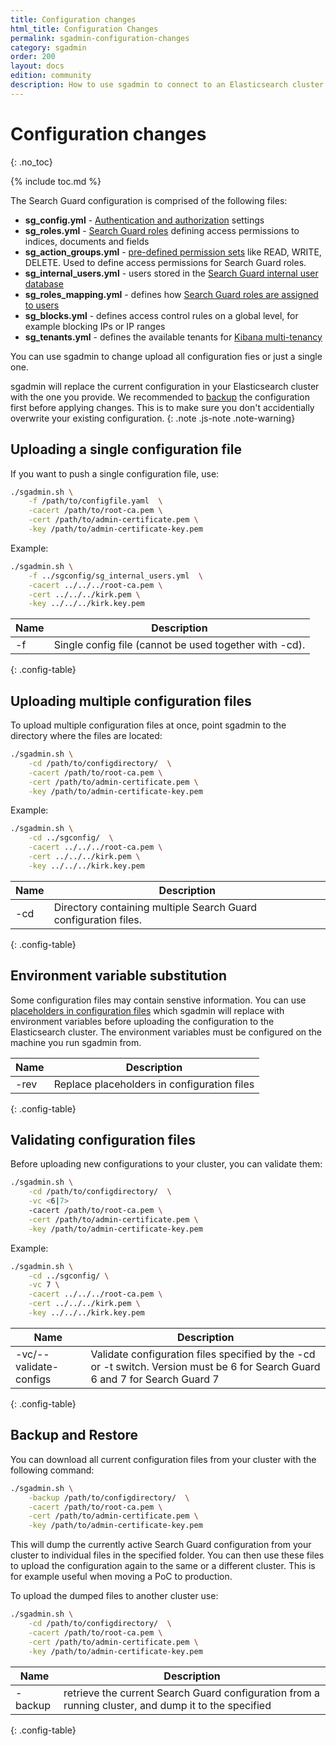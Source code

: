```yaml
---
title: Configuration changes
html_title: Configuration Changes
permalink: sgadmin-configuration-changes
category: sgadmin
order: 200
layout: docs
edition: community
description: How to use sgadmin to connect to an Elasticsearch cluster and upload configuration changes
---
```

<!---
Copyright 2020 floragunn GmbH
-->

# Configuration changes
{: .no_toc}

{% include toc.md %}

The Search Guard configuration is comprised of the following files:

* **sg_config.yml** - [Authentication and authorization](authentication-authorization) settings
* **sg_roles.yml** - [Search Guard roles](roles-permissions) defining access permissions to indices, documents and fields
* **sg_action_groups.yml** - [pre-defined permission sets](action-groups) like READ, WRITE, DELETE. Used to define access permissions for Search Guard roles.
* **sg_internal_users.yml** - users stored in the [Search Guard internal user database](internal-users-database)
* **sg_roles_mapping.yml** - defines how [Search Guard roles are assigned to users](mapping-users-roles)
* **sg_blocks.yml** - defines access control rules on a global level, for example blocking IPs or IP ranges
* **sg_tenants.yml** - defines the available tenants for [Kibana multi-tenancy](kibana-multi-tenancy)

You can use sgadmin to change upload all configuration fies or just a single one.

sgadmin will replace the current configuration in your Elasticsearch cluster with the one you provide. We recommended to [backup](#backup-and-restore) the configuration first before applying changes. This is to make sure you don't accidentially overwrite your existing configuration.
{: .note .js-note .note-warning}

## Uploading a single configuration file

If you want to push a single configuration file, use:

```bash
./sgadmin.sh \
    -f /path/to/configfile.yaml  \
    -cacert /path/to/root-ca.pem \
    -cert /path/to/admin-certificate.pem \
    -key /path/to/admin-certificate-key.pem    
```

Example:

```bash
./sgadmin.sh \
    -f ../sgconfig/sg_internal_users.yml  \
    -cacert ../../../root-ca.pem \
    -cert ../../../kirk.pem \
    -key ../../../kirk.key.pem    
```

| Name | Description |
|---|---|
| -f | Single config file (cannot be used together with -cd).  |
{: .config-table}

## Uploading multiple configuration files

To upload multiple configuration files at once, point sgadmin to the directory where the files are located: 

```bash
./sgadmin.sh \
    -cd /path/to/configdirectory/  \
    -cacert /path/to/root-ca.pem \
    -cert /path/to/admin-certificate.pem \
    -key /path/to/admin-certificate-key.pem    
```

Example:

```bash
./sgadmin.sh \
    -cd ../sgconfig/  \
    -cacert ../../../root-ca.pem \
    -cert ../../../kirk.pem \
    -key ../../../kirk.key.pem    
```

| Name | Description |
|---|---|
| -cd | Directory containing multiple Search Guard configuration files. |
{: .config-table}

## Environment variable substitution

Some configuration files may contain senstive information. You can use [placeholders in configuration files](configuration_environment_variables.md) which sgadmin will replace with environment variables before uploading the configuration to the Elasticsearch cluster. The environment variables must be configured on the machine you run sgadmin from.

| Name | Description |
|---|---|
| -rev | Replace placeholders in configuration files  |
{: .config-table}

## Validating configuration files

Before uploading new configurations to your cluster, you can validate them:

```bash
./sgadmin.sh \
    -cd /path/to/configdirectory/  \
    -vc <6|7>
    -cacert /path/to/root-ca.pem \
    -cert /path/to/admin-certificate.pem \
    -key /path/to/admin-certificate-key.pem    
```

Example:

```bash
./sgadmin.sh \
    -cd ../sgconfig/ \
    -vc 7 \
    -cacert ../../../root-ca.pem \
    -cert ../../../kirk.pem \
    -key ../../../kirk.key.pem    
```

| Name | Description |
|---|---|
| -vc/--validate-configs <version> | Validate configuration files specified by the -cd or -t switch. Version must be 6 for Search Guard 6 and 7 for Search Guard 7|
{: .config-table}

## Backup and Restore

You can download all current configuration files from your cluster with the following command:

```bash
./sgadmin.sh \
    -backup /path/to/configdirectory/  \
    -cacert /path/to/root-ca.pem \
    -cert /path/to/admin-certificate.pem \
    -key /path/to/admin-certificate-key.pem    
```

This will dump the currently active Search Guard configuration from your cluster to individual files in the specified folder. You can then use these files to upload the configuration again to the same or a different cluster. This is for example useful when moving a PoC to production.

To upload the dumped files to another cluster use:

```bash
./sgadmin.sh \
    -cd /path/to/configdirectory/  \
    -cacert /path/to/root-ca.pem \
    -cert /path/to/admin-certificate.pem \
    -key /path/to/admin-certificate-key.pem    
```

| Name | Description |
|---|---|
| -backup <folder> | retrieve the current Search Guard configuration from a running cluster, and dump it to the specified <folder>|
{: .config-table}